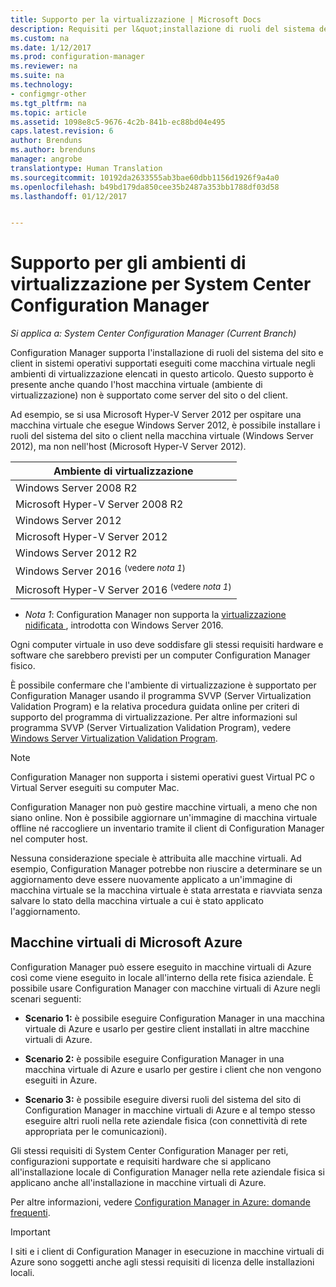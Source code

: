 ```yaml
---
title: Supporto per la virtualizzazione | Microsoft Docs
description: Requisiti per l&quot;installazione di ruoli del sistema del sito e dei client di System Center Configuration Manager in un ambiente di virtualizzazione.
ms.custom: na
ms.date: 1/12/2017
ms.prod: configuration-manager
ms.reviewer: na
ms.suite: na
ms.technology:
- configmgr-other
ms.tgt_pltfrm: na
ms.topic: article
ms.assetid: 1098e8c5-9676-4c2b-841b-ec88bd04e495
caps.latest.revision: 6
author: Brenduns
ms.author: brenduns
manager: angrobe
translationtype: Human Translation
ms.sourcegitcommit: 10192da2633555ab3bae60dbb1156d1926f9a4a0
ms.openlocfilehash: b49bd179da850cee35b2487a353bb1788df03d58
ms.lasthandoff: 01/12/2017


---
```

# <a name="support-for-virtualization-environments-for-system-center-configuration-manager"></a>Supporto per gli ambienti di virtualizzazione per System Center Configuration Manager

*Si applica a: System Center Configuration Manager (Current Branch)*

Configuration Manager supporta l'installazione di ruoli del sistema del sito e client in sistemi operativi supportati eseguiti come macchina virtuale negli ambienti di virtualizzazione elencati in questo articolo. Questo supporto è presente anche quando l'host macchina virtuale (ambiente di virtualizzazione) non è supportato come server del sito o del client.  

 Ad esempio, se si usa Microsoft Hyper-V Server 2012 per ospitare una macchina virtuale che esegue Windows Server 2012, è possibile installare i ruoli del sistema del sito o client nella macchina virtuale (Windows Server 2012), ma non nell'host (Microsoft Hyper-V Server 2012).  

|Ambiente di virtualizzazione|  
|--------------------------------|  
|Windows Server 2008 R2|  
|Microsoft Hyper-V Server 2008 R2|  
|Windows Server 2012|  
|Microsoft Hyper-V Server 2012|  
|Windows Server 2012 R2|
|Windows Server 2016 <sup>(vedere *nota 1*)</sup>|
|Microsoft Hyper-V Server 2016 <sup>(vedere *nota 1*)|
-  *Nota 1*: Configuration Manager non supporta la [virtualizzazione nidificata ](https://technet.microsoft.com/windows-server-docs/compute/hyper-v/what-s-new-in-hyper-v-on-windows#a-namebkmknestedanested-virtualization-new), introdotta con Windows Server 2016.


 Ogni computer virtuale in uso deve soddisfare gli stessi requisiti hardware e software che sarebbero previsti per un computer Configuration Manager fisico.  

 È possibile confermare che l'ambiente di virtualizzazione è supportato per Configuration Manager usando il programma SVVP (Server Virtualization Validation Program) e la relativa procedura guidata online per criteri di supporto del programma di virtualizzazione. Per altre informazioni sul programma SVVP (Server Virtualization Validation Program), vedere [Windows Server Virtualization Validation Program](https://www.windowsservercatalog.com/svvp.aspx).  

> [!NOTE]  
>  Configuration Manager non supporta i sistemi operativi guest Virtual PC o Virtual Server eseguiti su computer Mac.  

Configuration Manager non può gestire macchine virtuali, a meno che non siano online. Non è possibile aggiornare un'immagine di macchina virtuale offline né raccogliere un inventario tramite il client di Configuration Manager nel computer host.  

Nessuna considerazione speciale è attribuita alle macchine virtuali. Ad esempio, Configuration Manager potrebbe non riuscire a determinare se un aggiornamento deve essere nuovamente applicato a un'immagine di macchina virtuale se la macchina virtuale è stata arrestata e riavviata senza salvare lo stato della macchina virtuale a cui è stato applicato l'aggiornamento.  

##  <a name="bkmk_Azure"></a> Macchine virtuali di Microsoft Azure  
 Configuration Manager può essere eseguito in macchine virtuali di Azure così come viene eseguito in locale all'interno della rete fisica aziendale. È possibile usare Configuration Manager con macchine virtuali di Azure negli scenari seguenti:  

-   **Scenario 1:** è possibile eseguire Configuration Manager in una macchina virtuale di Azure e usarlo per gestire client installati in altre macchine virtuali di Azure.  

-   **Scenario 2:** è possibile eseguire Configuration Manager in una macchina virtuale di Azure e usarlo per gestire i client che non vengono eseguiti in Azure.  

-   **Scenario 3:** è possibile eseguire diversi ruoli del sistema del sito di Configuration Manager in macchine virtuali di Azure e al tempo stesso eseguire altri ruoli nella rete aziendale fisica (con connettività di rete appropriata per le comunicazioni).  

Gli stessi requisiti di System Center Configuration Manager per reti, configurazioni supportate e requisiti hardware che si applicano all'installazione locale di Configuration Manager nella rete aziendale fisica si applicano anche all'installazione in macchine virtuali di Azure.  

Per altre informazioni, vedere [Configuration Manager in Azure: domande frequenti](/sccm/core/understand/configuration-manager-on-azure).

> [!IMPORTANT]  
>  I siti e i client di Configuration Manager in esecuzione in macchine virtuali di Azure sono soggetti anche agli stessi requisiti di licenza delle installazioni locali.  

